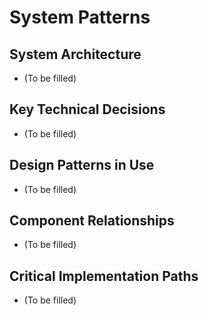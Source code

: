 # System Patterns

## System Architecture

- (To be filled)

## Key Technical Decisions

- (To be filled)

## Design Patterns in Use

- (To be filled)

## Component Relationships

- (To be filled)

## Critical Implementation Paths

- (To be filled)
